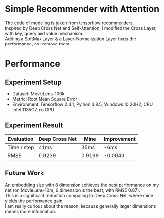 # Simple Recommender with Attention
The code of modeling is taken from tensorflow recommenders.  
Inspired by Deep Cross Net and Self-Attention, I modified the Cross Layer, with key, query and value mechanism.  
Adding a SoftMax Layer & a Layer-Normalization Layer hurts the performance, so I remove them.  
# Performance
## Experiment Setup
* Dataset: MovieLens-100k
* Metric: Root Mean Square Error
* Environment: Tensorflow 2.4.1, Python 3.8.5, Windows 10 20H2, CPU Intel 1135G7, no GPU
## Experiment Result
| Evaluation | Deep Cross Net | Mine | Improvement |
|-|-|-|-|
| Time / step | 41ms | 35ms | -6ms |
| RMSE | 0.9239 | 0.9199 | -0.0040 |
## Future Work
An embedding size with 8 dimension achieves the best performance on my net (on MovieLens-10m, 6 dimension is the best, with RMSE 0.87).  
This is a significant reduction comparing to Deep Cross Net, where mine yields the performance gain.  
I am really curious about the reason, because generally larger dimensions means more information.  
